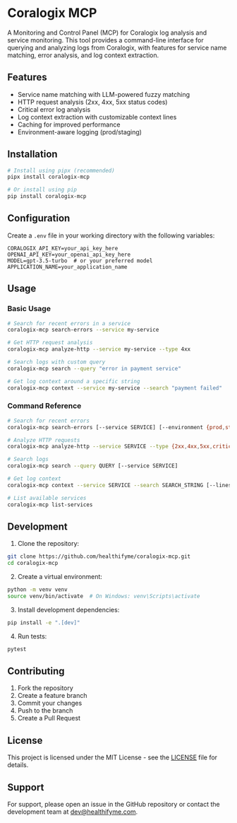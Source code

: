 # Coralogix MCP

A Monitoring and Control Panel (MCP) for Coralogix log analysis and service monitoring. This tool provides a command-line interface for querying and analyzing logs from Coralogix, with features for service name matching, error analysis, and log context extraction.

## Features

- Service name matching with LLM-powered fuzzy matching
- HTTP request analysis (2xx, 4xx, 5xx status codes)
- Critical error log analysis
- Log context extraction with customizable context lines
- Caching for improved performance
- Environment-aware logging (prod/staging)

## Installation

```bash
# Install using pipx (recommended)
pipx install coralogix-mcp

# Or install using pip
pip install coralogix-mcp
```

## Configuration

Create a `.env` file in your working directory with the following variables:

```env
CORALOGIX_API_KEY=your_api_key_here
OPENAI_API_KEY=your_openai_api_key_here
MODEL=gpt-3.5-turbo  # or your preferred model
APPLICATION_NAME=your_application_name
```

## Usage

### Basic Usage

```bash
# Search for recent errors in a service
coralogix-mcp search-errors --service my-service

# Get HTTP request analysis
coralogix-mcp analyze-http --service my-service --type 4xx

# Search logs with custom query
coralogix-mcp search --query "error in payment service"

# Get log context around a specific string
coralogix-mcp context --service my-service --search "payment failed"
```

### Command Reference

```bash
# Search for recent errors
coralogix-mcp search-errors [--service SERVICE] [--environment {prod,staging}]

# Analyze HTTP requests
coralogix-mcp analyze-http --service SERVICE --type {2xx,4xx,5xx,critical}

# Search logs
coralogix-mcp search --query QUERY [--service SERVICE]

# Get log context
coralogix-mcp context --service SERVICE --search SEARCH_STRING [--lines LINES]

# List available services
coralogix-mcp list-services
```

## Development

1. Clone the repository:
```bash
git clone https://github.com/healthifyme/coralogix-mcp.git
cd coralogix-mcp
```

2. Create a virtual environment:
```bash
python -m venv venv
source venv/bin/activate  # On Windows: venv\Scripts\activate
```

3. Install development dependencies:
```bash
pip install -e ".[dev]"
```

4. Run tests:
```bash
pytest
```

## Contributing

1. Fork the repository
2. Create a feature branch
3. Commit your changes
4. Push to the branch
5. Create a Pull Request

## License

This project is licensed under the MIT License - see the [LICENSE](LICENSE) file for details.

## Support

For support, please open an issue in the GitHub repository or contact the development team at dev@healthifyme.com. 